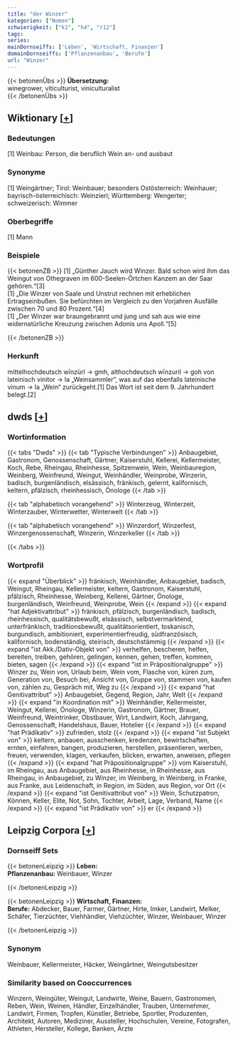 ```yaml
---
title: "der Winzer"
kategorien: ["Nomen"]
schwierigkeit: ["k1", "h4", "r12"]
tags:
series:
mainDornseiffs: ['Leben', 'Wirtschaft, Finanzen']
domainDornseiffs: ['Pflanzenanbau', 'Berufe']
url: "Winzer"
---
```


{{< betonenÜbs >}}
**Übersetzung:**  
winegrower, viticulturist, viniculturalist  
{{< /betonenÜbs >}}

## Wiktionary [[+](https://de.wiktionary.org/wiki/Winzer)]

### Bedeutungen
[1] Weinbau: Person, die beruflich Wein an- und ausbaut  

### Synonyme
[1] Weingärtner; Tirol: Weinbauer; besonders Ostösterreich: Weinhauer; bayrisch-österreichisch: Weinzierl; Württemberg: Wengerter; schweizerisch: Wimmer  

### Oberbegriffe
[1] Mann  

### Beispiele
{{< betonenZB >}}
[1] „Günther Jauch wird Winzer. Bald schon wird ihm das Weingut von Othegraven im 600-Seelen-Örtchen Kanzem an der Saar gehören.“[3]  
[1] „Die Winzer von Saale und Unstrut rechnen mit erheblichen Ertragseinbußen. Sie befürchten im Vergleich zu den Vorjahren Ausfälle zwischen 70 und 80 Prozent.“[4]  
[1] „Der Winzer war braungebrannt und jung und sah aus wie eine widernatürliche Kreuzung zwischen Adonis uns Apoll.“[5]  

{{< /betonenZB >}}
### Herkunft
mittelhochdeutsch wīnzürl → gmh, althochdeutsch wīnzuril → goh von lateinisch vinitor → la „Weinsammler“, was auf das ebenfalls lateinische vinum → la „Wein“ zurückgeht.[1] Das Wort ist seit dem 9. Jahrhundert belegt.[2]  



## dwds [[+](https://www.dwds.de/wb/Winzer)]

### Wortinformation
{{< tabs "Dwds" >}}
{{< tab "Typische Verbindungen" >}}
Anbaugebiet, Gastronom, Genossenschaft, Gärtner, Kaiserstuhl, Kellerei, Kellermeister, Koch, Rebe, Rheingau, Rheinhesse, Spitzenwein, Wein, Weinbauregion, Weinberg, Weinfreund, Weingut, Weinhändler, Weinprobe, Winzerin, badisch, burgenländisch, elsässisch, fränkisch, gelernt, kalifornisch, keltern, pfälzisch, rheinhessisch, Önologe
{{< /tab >}}

{{< tab "alphabetisch vorangehend" >}}
Winterzeug, Winterzeit, Winterzauber, Winterwetter, Winterwelt
{{< /tab >}}

{{< tab "alphabetisch vorangehend" >}}
Winzerdorf, Winzerfest, Winzergenossenschaft, Winzerin, Winzerkeller
{{< /tab >}}

{{< /tabs >}}

### Wortprofil
{{< expand "Überblick" >}} fränkisch, Weinhändler, Anbaugebiet, badisch, Weingut, Rheingau, Kellermeister, keltern, Gastronom, Kaiserstuhl, pfälzisch, Rheinhesse, Weinberg, Kellerei, Gärtner, Önologe, burgenländisch, Weinfreund, Weinprobe, Wein {{< /expand >}}
{{< expand "hat Adjektivattribut" >}} fränkisch, pfälzisch, burgenländisch, badisch, rheinhessisch, qualitätsbewußt, elsässisch, selbstvermarktend, unterfränkisch, traditionsbewußt, qualitätsorientiert, toskanisch, burgundisch, ambitioniert, experimentierfreudig, südfranzösisch, kalifornisch, bodenständig, steirisch, deutschstämmig {{< /expand >}}
{{< expand "ist Akk./Dativ-Objekt von" >}} verhelfen, bescheren, helfen, bereiten, treiben, gehören, gelingen, kennen, gehen, treffen, kommen, bieten, sagen {{< /expand >}}
{{< expand "ist in Präpositionalgruppe" >}} Winzer zu, Wein von, Urlaub beim, Wein vom, Flasche von, küren zum, Generation von, Besuch bei, Ansicht von, Gruppe von, stammen von, kaufen von, zählen zu, Gespräch mit, Weg zu {{< /expand >}}
{{< expand "hat Genitivattribut" >}} Anbaugebiet, Gegend, Region, Jahr, Welt {{< /expand >}}
{{< expand "in Koordination mit" >}} Weinhändler, Kellermeister, Weingut, Kellerei, Önologe, Winzerin, Gastronom, Gärtner, Brauer, Weinfreund, Weintrinker, Obstbauer, Wirt, Landwirt, Koch, Jahrgang, Genossenschaft, Handelshaus, Bauer, Hotelier {{< /expand >}}
{{< expand "hat Prädikativ" >}} zufrieden, stolz {{< /expand >}}
{{< expand "ist Subjekt von" >}} keltern, anbauen, ausschenken, kredenzen, bewirtschaften, ernten, einfahren, bangen, produzieren, herstellen, präsentieren, werben, freuen, verwenden, klagen, verkaufen, blicken, erwarten, anweisen, pflegen {{< /expand >}}
{{< expand "hat Präpositionalgruppe" >}} vom Kaiserstuhl, im Rheingau, aus Anbaugebiet, aus Rheinhesse, in Rheinhesse, aus Rheingau, in Anbaugebiet, zu Winzer, im Weinberg, in Weinberg, in Franke, aus Franke, aus Leidenschaft, in Region, im Süden, aus Region, vor Ort {{< /expand >}}
{{< expand "ist Genitivattribut von" >}} Wein, Schutzpatron, Können, Keller, Elite, Not, Sohn, Tochter, Arbeit, Lage, Verband, Name {{< /expand >}}
{{< expand "ist Prädikativ von" >}} er {{< /expand >}}

## Leipzig Corpora [[+](https://corpora.uni-leipzig.de/en/res?word=Winzer&corpusId=deu_newscrawl-public_2018)]

### Dornseiff Sets
{{< betonenLeipzig >}}
**Leben:**  
**Pflanzenanbau:** Weinbauer, Winzer  

{{< /betonenLeipzig >}}


{{< betonenLeipzig >}}
**Wirtschaft, Finanzen:**  
**Berufe:** Abdecker, Bauer, Farmer, Gärtner, Hirte, Imker, Landwirt, Melker, Schäfer, Tierzüchter, Viehhändler, Viehzüchter, Winzer, Weinbauer, Winzer  

{{< /betonenLeipzig >}}

### Synonym
Weinbauer, Kellermeister, Häcker, Weingärtner, Weingutsbesitzer


### Similarity based on Cooccurrences
Winzern, Weingüter, Weingut, Landwirte, Weine, Bauern, Gastronomen, Reben, Wein, Weinen, Händler, Einzelhändler, Trauben, Unternehmer, Landwirt, Firmen, Tropfen, Künstler, Betriebe, Sportler, Produzenten, Architekt, Autoren, Mediziner, Aussteller, Hochschulen, Vereine, Fotografen, Athleten, Hersteller, Kollege, Banken, Ärzte

